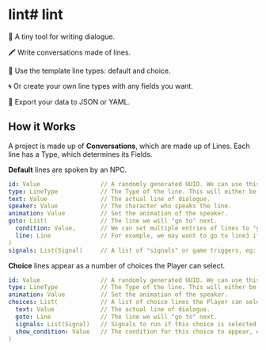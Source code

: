 # lint# lint

🌱 A tiny tool for writing dialogue. 

🖍️ Write conversations made of lines. 

💬 Use the template line types: default and choice.

🌀 Or create your own line types with any fields you want.

🚀 Export your data to JSON or YAML.

## How it Works

A project is made up of **Conversations**, which are made up of Lines. Each line has a Type, which determines its Fields.

**Default** lines are spoken by an NPC. 

```yaml
id: Value                 // A randomly generated UUID. We can use this unique identifier for localisation, audio, etc.
type: LineType            // The Type of the line. This will either be "default" or "choice".
text: Value               // The actual line of dialogue.
speaker: Value            // The character who speaks the line.
animation: Value          // Set the animation of the speaker.
goto: List(               // The line we will "go to" next. 
  condition: Value,       // We can set multiple entries of lines to "go to" with conditions;
  line: Line              // For example, we may want to go to line3 if gold > 10 but otherwise go to line 4.
)                         
signals: List(Signal)     // A list of "signals" or game triggers, eg: "change_variable gold add 100".
```
**Choice** lines appear as a number of choices the Player can select.
```yaml
id: Value                 // A randomly generated UUID. We can use this unique identifier for localisation, audio, etc.
type: LineType            // The Type of the line. This will either be "default" or "choice".
animation: Value          // Set the animation of the speaker.
choices: List(            // A list of choice lines the Player can select.
  text: Value             // The actual line of dialogue.
  goto: Line              // The line we will "go to" next. 
  signals: List(Signal)   // Signals to run if this choice is selected.
  show_condition: Value   // The condition for this choice to appear, eg. "health > 2"
)                         
```
